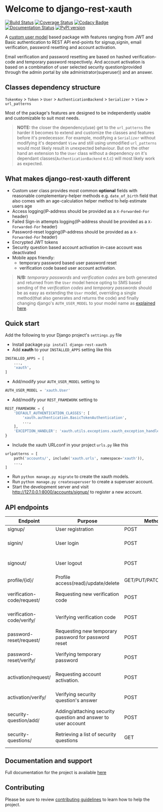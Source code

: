 # Welcome to django-rest-xauth

[![Build Status](https://travis-ci.com/ajharry69/django-rest-xauth.svg?branch=master)](https://travis-ci.com/ajharry69/django-rest-xauth)
[![Coverage Status](https://coveralls.io/repos/github/ajharry69/django-rest-xauth/badge.svg?branch=master)](https://coveralls.io/github/ajharry69/django-rest-xauth?branch=master)
[![Codacy Badge](https://app.codacy.com/project/badge/Grade/5c5b5dbbe3204b3bae605d6b81800d73)](https://www.codacy.com/manual/ajharry69/django-rest-xauth?utm_source=github.com&amp;utm_medium=referral&amp;utm_content=ajharry69/django-rest-xauth&amp;utm_campaign=Badge_Grade)
[![Documentation Status](https://readthedocs.org/projects/django-rest-xauth/badge/?version=latest)](https://django-rest-xauth.readthedocs.io/en/latest/?badge=latest)
[![PyPI version](https://badge.fury.io/py/django-rest-xauth.svg)](https://badge.fury.io/py/django-rest-xauth)

A [custom user model](https://docs.djangoproject.com/en/dev/topics/auth/customizing/) 
based package with features ranging from JWT and Basic authentication to REST API end-points for signup,signin,
email verification, password resetting and account activation.
 
Email verification and password resetting are based on hashed verification-code and temporary password respectively. And 
account activation is based on a combination of user selected security question(provided through the admin portal by site 
administrator(superuser)) and an answer.

## Classes dependency structure

`TokenKey` > `Token` > `User` > `AuthenticationBackend` > `Serializer` > `View` > `url_patterns`

Most of the package's features are designed to be independently usable and customizable to suit most needs.

>**NOTE:** the  closer the dependency(use) get to the `url_patterns` the harder it becomes to extend and customize the 
>classes and features before it's predecessor. For example, modifying a `Serializer` without modifying it's dependant 
>`View` and still using unmodified `url_patterns` would most likely result in unexpected behaviour. But on the other 
>hand an extension to the `User` class without a dependency on it's dependant classes(`AuthenticationBackend` e.t.c) 
>will most likely work as expected.

## What makes django-rest-xauth different

- Custom user class provides most common **optional** fields with reasonable complementary-helper methods e.g. 
`date_of_birth` field that also comes with an age-calculation helper method to help estimate users age
- Access logging(IP-address should be provided as a `X-Forwarded-For` header)
- Failed Sign-in attempts logging(IP-address should be provided as a `X-Forwarded-For` header)
- Password-reset logging(IP-address should be provided as a `X-Forwarded-For` header)
- Encrypted JWT tokens
- Security question based account activation in-case account was deactivated
- Mobile apps friendly:
    - temporary password based user password reset
    - verification code based user account activation.

>**N/B:** _temporary passwords_ and _verification codes_ are both generated and returned from the `User` model hence 
>opting to SMS based sending of the _verification codes_ and _temporary passwords_ should be as easy as extending the 
>`User` model, overriding a single method(that also generates and returns the code) and finally changing django's 
>`AUTH_USER_MODEL` to your model name as [explained here](https://docs.djangoproject.com/en/dev/topics/auth/customizing/).

## Quick start
Add the following to your Django project's `settings.py` file

- Install package `pip install django-rest-xauth`
- Add **xauth** to your `INSTALLED_APPS` setting like this
```python
INSTALLED_APPS = [
    ...,
    'xauth',
]
```
- Add/modify your `AUTH_USER_MODEL` setting to
```python
AUTH_USER_MODEL = 'xauth.User'
```
- Add/modify your `REST_FRAMEWORK` setting to
```python
REST_FRAMEWORK = {
    'DEFAULT_AUTHENTICATION_CLASSES': [
        'xauth.authentication.BasicTokenAuthentication',
        ...,
    ],
    'EXCEPTION_HANDLER': 'xauth.utils.exceptions.xauth_exception_handler',
}
```
- Include the xauth URLconf in your project `urls.py` like this
```python
urlpatterns = [
    path('accounts/', include('xauth.urls', namespace='xauth')),
    ...,
]
```
- Run `python manage.py migrate` to create the xauth models.
- Run `python manage.py createsuperuser` to create a superuser account.
- Start the development server and visit http://127.0.0.1:8000/accounts/signup/ to register a new account.

## API endpoints
| Endpoint | Purpose | Method | Content-Type |
| ---- | ------ | --- | ---- |
| signup/ | User registration | POST | application/json |
| signin/ | User login | POST | application/x-www-form-urlencoded |
| signout/ | User logout | POST | application/x-www-form-urlencoded |
| profile/{id}/ | Profile access(read)/update/delete | GET/PUT/PATCH/DELETE | application/json |
| verification-code/request/ | Requesting new verification code | POST | application/x-www-form-urlencoded |
| verification-code/verify/ | Verifying verification code | POST | application/x-www-form-urlencoded |
| password-reset/request/ | Requesting new temporary password for password reset | POST | application/x-www-form-urlencoded |
| password-reset/verify/ | Verifying temporary password | POST | application/x-www-form-urlencoded |
| activation/request/ | Requesting account activation. | POST | application/x-www-form-urlencoded |
| activation/verify/ | Verifying security question's answer | POST | application/x-www-form-urlencoded |
| security-question/add/ | Adding/attaching security question and answer to user account | POST | application/x-www-form-urlencoded |
| security-questions/ | Retrieving a list of security questions | GET | application/x-www-form-urlencoded |

## Documentation and support
Full documentation for the project is available [here](http://django-rext-xauth.readthedocs.io/)

## Contributing
Please be sure to review [contributing guidelines](about/contributing.md) to learn how to help the project.

